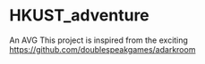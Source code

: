 # HKUST_adventure
An AVG
This project is inspired from the exciting https://github.com/doublespeakgames/adarkroom